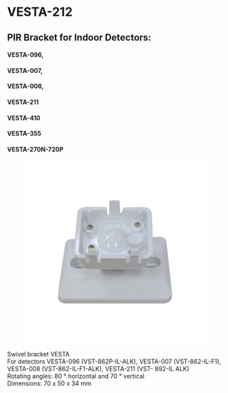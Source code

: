 # VESTA-212

## PIR Bracket for Indoor Detectors:

#### &#x20;VESTA-096,

#### VESTA-007,

#### VESTA-008,

#### VESTA-211

#### &#x20;VESTA-410

#### VESTA-355

#### &#x20;VESTA-270N-720P

<figure><img src=".gitbook/assets/image (1) (1) (1).png" alt=""><figcaption></figcaption></figure>

Swivel bracket VESTA
\
For detectors VESTA-096 (VST-862P-IL-ALK), VESTA-007 (VST-862-IL-F1), VESTA-008 (VST-862-IL-F1-ALK), VESTA-211 (VST- 892-IL ALK)
\
Rotating angles: 80 ° horizontal and 70 ° vertical
\
Dimensions: 70 x 50 x 34 mm
